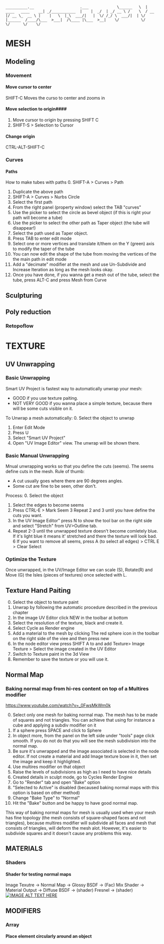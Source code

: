 `
__________.__                     .___            
\______   \  |   ____   ____    __| _/___________ 
 |    |  _/  | _/ __ \ /    \  / __ |/ __ \_  __ \
 |    |   \  |_\  ___/|   |  \/ /_/ \  ___/|  | \/
 |______  /____/\___  >___|  /\____ |\___  >__|   
        \/          \/     \/      \/    \/       
`

# MESH #
## Modeling ##
### Movement ###

#### Move cursor to center ####
SHIFT-C Moves the curso to center and zooms in

#### Move selection to origin####
1. Move cursor to origin by pressing SHIFT C
2. SHIFT-S > Selection to Cursor

#### Change origin ####
CTRL-ALT-SHIFT-C 

### Curves ###
#### Paths ####
How to make tubes with paths
0. SHIFT-A > Curves > Path
1. Duplicate the above path
2. SHIFT-A > Curves > Nurbs Circle
3. Select the first path
4. From the right panel (property window) select the TAB "curves"
5. Use the picker to select the circle as bevel object (if this is right your path will become a tube)
6. Use the picker to select the other path as Taper object (the tube will disappear!)
7. Select the path used as Taper object.
8. Press TAB to enter edit mode
9. Select one or more vertices and translate it/them on the Y (green) axis to modify the taper of the tube
10. You can now edit the shape of the tube from moving the vertices of the the main path in edit mode
11. Add a "decimate" modifier at the mesh and use Un-Subdivide and Increase Iteration as long as the mesh looks okay.
11. Once you have done, if you wanna get a mesh out of the tube, select the tube,  press ALT-C and press Mesh from Curve
## Sculpturing ##
## Poly reduction ##
### Retopoflow ###

# TEXTURE #
## UV Unwrapping ##
### Basic Unwrapping ###
Smart UV Project is fastest way to automatically unwrap your mesh:
- GOOD if you use texture paiting.
- NOT VERY GOOD if you wanna place a simple texture, because there will be some cuts visible on it.

To Unwrap a mesh automatically:
0. Select the object to unwrap
1. Enter Edit Mode
2. Press U
3. Select "Smart UV Project"
4. Open "UV Image Editor" view. The unwrap will be shown there.

### Basic Manual Unwrapping ###
Mnual unwrapping works so that you define the cuts (seems).
The seems define cuts in the mesh.
Rule of thumb:
- A cut usually goes where there are 90 degrees angles.
- Some cut are fine to be seen, other don't.

Process:
0. Select the object
1. Select the edges to become seems
2. Press CTRL-E > Mark Seem
3  Repeat 2 and 3 until  you have define the cuts you want.
4. In the UV Image Editor" press N to show the tool bar on the right side and select "Stretch" from UV>Outline tab.
5. Repeat 2-3 until the unwrapped texture doesn't become comletely blue. If it's light blue it means it' stretched and 
   there the texture will look bad.
6  If  you want to remove all seems, press A (to select all edges) > CTRL E > Clear Select

### Optimize the Texture ###
Once unwrapped, in the UV/Image Editor we can scale (S), Rotate(R) and Move (G) the Isles (pieces of textures) once selected with L.

## Texture Hand Paiting ##
0. Select the object to texture paint
1. Unwrap by following the automatic procedure described in the previous chapter
2. In the image UV Editor click NEW in the toolbar at bottom
3. Select the resolution of the texture, black and create it.
4. Select Cycle as Render engine
5. Add a material to the mesh by clicking The red sphere icon in the toolbar on the right side of the viee and then press new
6.  In the node editor view press SHIFT A to and add Texture> Image Texture > Select the image created in the UV Editor
7.  Switch to Texture paint in the 3d View
8. Remember to save the texture or you will use it.

## Normal Map ##
### Baking normal map from hi-res content on top of a Multires modifier ###
https://www.youtube.com/watch?v=_0FwsMkWm0k

0. Select only one mesh for baking normal map. The mesh has to be made of squares and not triangles. You can achieve that using for instance a cube and applying a subdiv modifier on it
1. If a sphere press SPACE and click to Sphere
2. In object more, from the panel on the left side under "tools" page click smooth. If you do not do that you will see the mesh subdivision into the normal map.
1. Be sure it's unwrapped and the image associated is selected in the node editor. If not create a material and add Image texture boxe in it, then set the image and keep it highlighted.
2. Use multires modifier on that object
3. Raise the levels of subdivisions as high as I need to have nice details
4. Created details in sculpt mode, go to Cycles Render Engine
5. Go to "Render" tab and open "Bake" option
6. "Selected to Active" is disabled (becaused baking normal maps with this option is based on other method)
7. Change "Bake Type" to "Normal"
8. Hit the "Bake" button and be happy to have good normal map.

This way of baking normal maps for mesh is usually used when your mesh has fine topology (the mesh consists of square-shaped faces and not triangles), because multires modifier will subdivide all faces and mesh that consists of triangles, will deform the mesh alot. However, it's easier to subdivide squares and it doesn't cause any problems this way.
## MATERIALS ##
### Shaders ###
#### Shader for testing normal maps ####
Image Texutre -> Normal Map -> Glossy BSDF ->  (Fac)   Mix Shader -> Material Output
                            -> Diffuse BSDF -> (shader)
                               Fresnel      -> (shader)
[![IMAGE ALT TEXT HERE](http://img.youtube.com/vi/YOUTUBE_VIDEO_ID_HERE/0.jpg)](http://www.youtube.com/watch?v=YOUTUBE_VIDEO_ID_HERE)

## MODIFIERS ##
### Array ###
#### Place element circularly around an object ####
